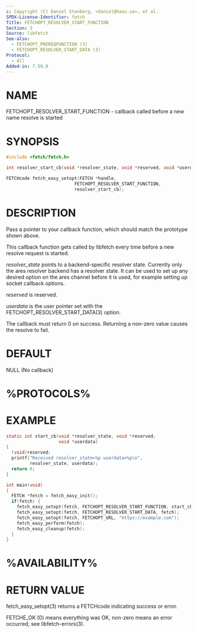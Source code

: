 ```yaml
---
c: Copyright (C) Daniel Stenberg, <daniel@haxx.se>, et al.
SPDX-License-Identifier: fetch
Title: FETCHOPT_RESOLVER_START_FUNCTION
Section: 3
Source: libfetch
See-also:
  - FETCHOPT_PREREQFUNCTION (3)
  - FETCHOPT_RESOLVER_START_DATA (3)
Protocol:
  - All
Added-in: 7.59.0
---
```


# NAME

FETCHOPT_RESOLVER_START_FUNCTION - callback called before a new name resolve is started

# SYNOPSIS

~~~c
#include <fetch/fetch.h>

int resolver_start_cb(void *resolver_state, void *reserved, void *userdata);

FETCHcode fetch_easy_setopt(FETCH *handle,
                          FETCHOPT_RESOLVER_START_FUNCTION,
                          resolver_start_cb);
~~~

# DESCRIPTION

Pass a pointer to your callback function, which should match the prototype
shown above.

This callback function gets called by libfetch every time before a new resolve
request is started.

*resolver_state* points to a backend-specific resolver state. Currently only
the ares resolver backend has a resolver state. It can be used to set up any
desired option on the ares channel before it is used, for example setting up
socket callback options.

*reserved* is reserved.

*userdata* is the user pointer set with the
FETCHOPT_RESOLVER_START_DATA(3) option.

The callback must return 0 on success. Returning a non-zero value causes the
resolve to fail.

# DEFAULT

NULL (No callback)

# %PROTOCOLS%

# EXAMPLE

~~~c
static int start_cb(void *resolver_state, void *reserved,
                    void *userdata)
{
  (void)reserved;
  printf("Received resolver_state=%p userdata=%p\n",
         resolver_state, userdata);
  return 0;
}

int main(void)
{
  FETCH *fetch = fetch_easy_init();
  if(fetch) {
    fetch_easy_setopt(fetch, FETCHOPT_RESOLVER_START_FUNCTION, start_cb);
    fetch_easy_setopt(fetch, FETCHOPT_RESOLVER_START_DATA, fetch);
    fetch_easy_setopt(fetch, FETCHOPT_URL, "https://example.com");
    fetch_easy_perform(fetch);
    fetch_easy_cleanup(fetch);
  }
}
~~~

# %AVAILABILITY%

# RETURN VALUE

fetch_easy_setopt(3) returns a FETCHcode indicating success or error.

FETCHE_OK (0) means everything was OK, non-zero means an error occurred, see
libfetch-errors(3).
